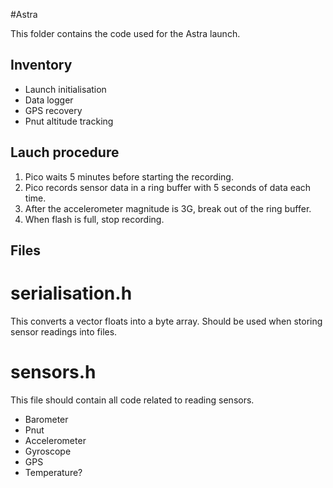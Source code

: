 #Astra

This folder contains the code used for the Astra launch.

## Inventory
* Launch initialisation
* Data logger
* GPS recovery
* Pnut altitude tracking

## Lauch procedure
1. Pico waits 5 minutes before starting the recording.
2. Pico records sensor data in a ring buffer with 5 seconds of data each time.
3. After the accelerometer magnitude is 3G, break out of the ring buffer.
4. When flash is full, stop recording.

## Files

# serialisation.h
This converts a vector floats into a byte array.
Should be used when storing sensor readings into files.

# sensors.h
This file should contain all code related to reading sensors.
* Barometer
* Pnut
* Accelerometer
* Gyroscope
* GPS
* Temperature?
